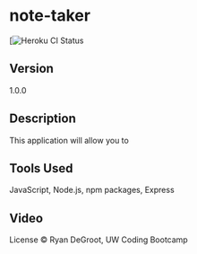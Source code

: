 # note-taker

[![Heroku CI Status](https://the-note-taker123.herokuapp.com/)

## Version
1.0.0

## Description
This application will allow you to 

## Tools Used
JavaScript, Node.js, npm packages, Express

## Video


License
© Ryan DeGroot, UW Coding Bootcamp